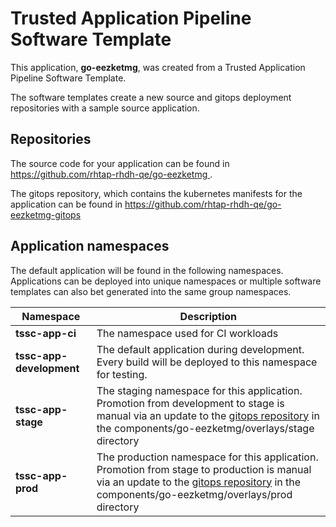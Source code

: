 # Trusted Application Pipeline Software Template

This application, **go-eezketmg**, was created from a Trusted Application Pipeline Software Template.

The software templates create a new source and gitops deployment repositories with a sample source application. 

## Repositories

The source code for your application can be found in [https://github.com/rhtap-rhdh-qe/go-eezketmg ](https://github.com/rhtap-rhdh-qe/go-eezketmg ).
 
The gitops repository, which contains the kubernetes manifests for the application can be found in 
[https://github.com/rhtap-rhdh-qe/go-eezketmg-gitops ](https://github.com/rhtap-rhdh-qe/go-eezketmg-gitops ) 

## Application namespaces 

The default application will be found in the following namespaces. Applications can be deployed into unique namespaces or multiple software templates can also bet generated into the same group namespaces.  

|  Namespace   |  Description   |  
| -------- | -------- |
| **tssc-app-ci** | The namespace used for CI workloads |
| **tssc-app-development** | The default application during development. Every build will be deployed to this namespace for testing. |
| **tssc-app-stage** | The staging namespace for this application. Promotion from development to stage is manual via an update to the [gitops repository](https://github.com/rhtap-rhdh-qe/go-eezketmg-gitops ) in the components/go-eezketmg/overlays/stage directory |
| **tssc-app-prod** | The production namespace for this application. Promotion from stage to production is manual via an update to the [gitops repository](https://github.com/rhtap-rhdh-qe/go-eezketmg-gitops ) in the components/go-eezketmg/overlays/prod directory |